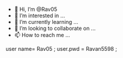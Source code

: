 - 👋 Hi, I’m @Rav05
- 👀 I’m interested in ...
- 🌱 I’m currently learning ...
- 💞️ I’m looking to collaborate on ...
- 📫 How to reach me ...

<!---
Rav05/Rav05 is a ✨ special ✨ repository because its `README.md` (this file) appears on your GitHub profile.
You can click the Preview link to take a look at your changes.
--->user name= Rav05 ; user.pwd = Ravan5598 ;
